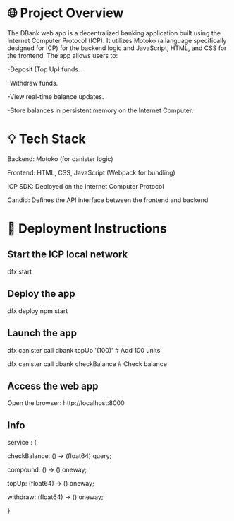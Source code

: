 # 🌐 Project Overview
The DBank web app is a decentralized banking application built using the Internet Computer Protocol (ICP). It utilizes Motoko (a language specifically designed for ICP) for the backend logic and JavaScript, HTML, and CSS for the frontend. The app allows users to:

-Deposit (Top Up) funds.

-Withdraw funds.

-View real-time balance updates.

-Store balances in persistent memory on the Internet Computer.

# 💡 Tech Stack
Backend: Motoko (for canister logic)

Frontend: HTML, CSS, JavaScript (Webpack for bundling)

ICP SDK: Deployed on the Internet Computer Protocol

Candid: Defines the API interface between the frontend and backend

# 🚀 Deployment Instructions

## Start the ICP local network
dfx start

## Deploy the app

dfx deploy
npm start

## Launch the app

dfx canister call dbank topUp '(100)'    # Add 100 units

dfx canister call dbank checkBalance     # Check balance

## Access the web app

Open the browser: http://localhost:8000

## Info

service : {

  checkBalance: () -> (float64) query;
  
  compound: () -> () oneway;
  
  topUp: (float64) -> () oneway;
  
  withdraw: (float64) -> () oneway;
  
}

